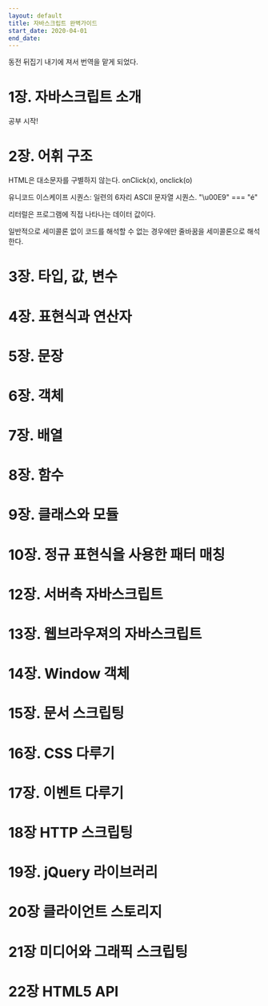 ```yaml
---
layout: default
title: 자바스크립트 완벽가이드
start_date: 2020-04-01
end_date:
---
```


동전 뒤집기 내기에 져서 번역을 맡게 되었다.

# 1장. 자바스크립트 소개

공부 시작!

# 2장. 어휘 구조

HTML은 대소문자를 구별하지 않는다. onClick(x), onclick(o)

유니코드 이스케이프 시퀀스: 일련의 6자리 ASCII 문자열 시퀀스. "\u00E9" === "é"

리터럴은 프로그램에 직접 나타나는 데이터 값이다.

일반적으로 세미콜론 없이 코드를 해석할 수 없는 경우에만 줄바꿈을 세미콜론으로 해석한다.

# 3장. 타입, 값, 변수

# 4장. 표현식과 연산자

# 5장. 문장

# 6장. 객체

# 7장. 배열

# 8장. 함수

# 9장. 클래스와 모듈

# 10장. 정규 표현식을 사용한 패터 매칭

# 12장. 서버측 자바스크립트

# 13장. 웹브라우져의 자바스크립트

# 14장. Window 객체

# 15장. 문서 스크립팅

# 16장. CSS 다루기

# 17장. 이벤트 다루기

# 18장 HTTP 스크립팅

# 19장. jQuery 라이브러리

# 20장 클라이언트 스토리지

# 21장 미디어와 그래픽 스크립팅

# 22장 HTML5 API
